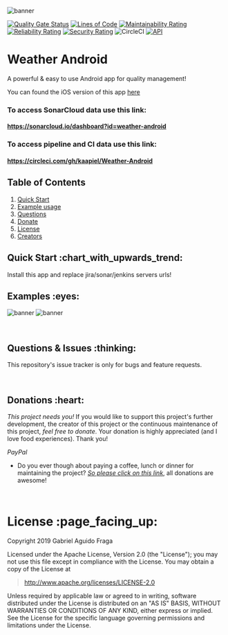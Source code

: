 ![banner](https://raw.github.com/kaapiel/Raw-content/master/Weather-Android/banner.png)

[![Quality Gate Status](https://sonarcloud.io/api/project_badges/measure?project=weather-android&metric=alert_status)](https://sonarcloud.io/dashboard?id=weather-android)
[![Lines of Code](https://sonarcloud.io/api/project_badges/measure?project=weather-android&metric=ncloc)](https://sonarcloud.io/dashboard?id=weather-android)
[![Maintainability Rating](https://sonarcloud.io/api/project_badges/measure?project=weather-android&metric=sqale_rating)](https://sonarcloud.io/dashboard?id=weather-android)
[![Reliability Rating](https://sonarcloud.io/api/project_badges/measure?project=weather-android&metric=reliability_rating)](https://sonarcloud.io/dashboard?id=weather-android)
[![Security Rating](https://sonarcloud.io/api/project_badges/measure?project=weather-android&metric=security_rating)](https://sonarcloud.io/dashboard?id=weather-android)
![CircleCI](https://img.shields.io/circleci/build/github/kaapiel/Weather-Android/master)
[![API](https://img.shields.io/badge/API-26%2B-green.svg?style=flat)](https://android-arsenal.com/api?level=26)

# Weather Android
A powerful & easy to use Android app for quality management!

You can found the iOS version of this app [here](https://github.com/kaapiel/Weather-iOS)

### To access SonarCloud data use this link: 
#### https://sonarcloud.io/dashboard?id=weather-android

### To access pipeline and CI data use this link: 
#### https://circleci.com/gh/kaapiel/Weather-Android

## Table of Contents
1. [Quick Start](#quick-start)
1. [Example usage](#examples)
1. [Questions](#report)
1. [Donate](#donate)
1. [License](#licence)
1. [Creators](#creators)

<h2 id="quick-start">Quick Start :chart_with_upwards_trend:</h2>
Install this app and replace jira/sonar/jenkins servers urls!

<br/>

<h2 id="examples">Examples :eyes:</h2>

![banner](https://raw.github.com/kaapiel/Raw-content/master/Weather-Android/example-1.png)
![banner](https://raw.github.com/kaapiel/Raw-content/master/Weather-Android/example-2.png)

<br/>

<h2 id="report">Questions & Issues :thinking:</h2>

This repository's issue tracker is only for bugs and feature requests.  

<br/>

<h2 id="donate">Donations :heart:</h2>

*This project needs you!* If you would like to support this project's further development, the creator of this project or the continuous maintenance of this project, *feel free to donate*. Your donation is highly appreciated (and I love food experiences). Thank you!

*PayPal*

- Do you ever though about paying a coffee, lunch or dinner for maintaining the project? [*So please click on this link*](https://www.paypal.com/cgi-bin/webscr?cmd=_donations&business=gabriel_aguido@hotmail.com&lc=US&item_name=Donation+to+Weather+Android+Maintenance&no_note=0&cn=&currency_code=USD&bn=PP-DonationsBF:btn_donateCC_LG.gif:NonHosted), all donations are awesome!

<br/>

<h1 id="license">License :page_facing_up:</h1>

Copyright 2019 Gabriel Aguido Fraga

Licensed under the Apache License, Version 2.0 (the "License");
you may not use this file except in compliance with the License.
You may obtain a copy of the License at

> http://www.apache.org/licenses/LICENSE-2.0

Unless required by applicable law or agreed to in writing, software
distributed under the License is distributed on an "AS IS" BASIS,
WITHOUT WARRANTIES OR CONDITIONS OF ANY KIND, either express or implied.
See the License for the specific language governing permissions and
limitations under the License.

<br/>
